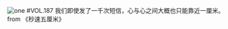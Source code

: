 ![one](http://image.wufazhuce.com/Fl8U7CTiFoYqjKE523CDOTVJrcM7)
#VOL.187
我们即使发了一千次短信，心与心之间大概也只能靠近一厘米。from 《秒速五厘米》